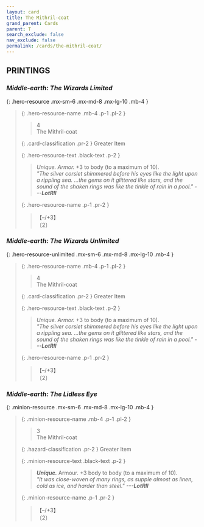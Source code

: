 ```yaml
---
layout: card
title: The Mithril-coat
grand_parent: Cards
parent: T
search_exclude: false
nav_exclude: false
permalink: /cards/the-mithril-coat/
---
```


## PRINTINGS


### _Middle-earth: The Wizards Limited_

{: .hero-resource .mx-sm-6 .mx-md-8 .mx-lg-10 .mb-4 }
> {: .hero-resource-name .mb-4 .p-1 .pl-2 }
> > <div class="card-mp">4</div>
> > <div class="card-name">The Mithril-coat</div>
>
> {: .card-classification .pr-2 }
> Greater Item
>
> {: .hero-resource-text .black-text .p-2 }
> > _Unique._ _Armor._ +3 to body (to a maximum of 10). <br>_"The silver corslet shimmered before his eyes like the light upon a rippling sea. ...the gems on it glittered like stars, and the sound of the shaken rings was like the tinkle of rain in a pool."_ ***---&#65279;LotRII*** 
> 
> {: .hero-resource-name .p-1 .pr-2 }
> > <div class="card-shield">【&ndash;/+3】</div>
> > <div class="card-corruption">〔2〕</div>

### _Middle-earth: The Wizards Unlimited_

{: .hero-resource-unlimited .mx-sm-6 .mx-md-8 .mx-lg-10 .mb-4 }
> {: .hero-resource-name .mb-4 .p-1 .pl-2 }
> > <div class="card-mp">4</div>
> > <div class="card-name">The Mithril-coat</div>
>
> {: .card-classification .pr-2 }
> Greater Item
>
> {: .hero-resource-text .black-text .p-2 }
> > _Unique._ _Armor._ +3 to body (to a maximum of 10). <br>_"The silver corslet shimmered before his eyes like the light upon a rippling sea. ...the gems on it glittered like stars, and the sound of the shaken rings was like the tinkle of rain in a pool."_ ***---&#65279;LotRII*** 
> 
> {: .hero-resource-name .p-1 .pr-2 }
> > <div class="card-shield">【&ndash;/+3】</div>
> > <div class="card-corruption">〔2〕</div>

### _Middle-earth: The Lidless Eye_

{: .minion-resource .mx-sm-6 .mx-md-8 .mx-lg-10 .mb-4 }
> {: .minion-resource-name .mb-4 .p-1 .pl-2 }
> > <div class="hazard-mp">3</div>
> > <div class="card-name">The Mithril-coat</div>
>
> {: .hazard-classification .pr-2 }
> Greater Item
>
> {: .minion-resource-text .black-text .p-2 }
> > _**Unique.**_ Armour. +3 body to body (to a maximum of 10). <br>_"It was close-woven of many rings, as supple almost as linen, cold as ice, and harder than steel."_ ***---&#65279;LotRII*** 
> 
> {: .minion-resource-name .p-1 .pr-2 }
> > <div class="card-shield">【&ndash;/+3】</div>
> > <div class="card-corruption-white">〔2〕</div>
